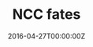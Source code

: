 ---
date: "2016-04-27T00:00:00Z"
external_link: http://pklab.med.harvard.edu/ruslan/neural.crest.html
summary: 
title: NCC fates
---